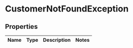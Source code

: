 
# CustomerNotFoundException

## Properties
Name | Type | Description | Notes
------------ | ------------- | ------------- | -------------



